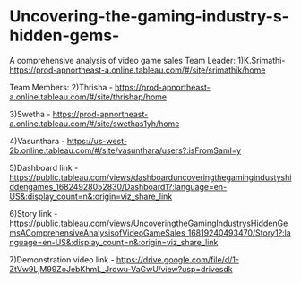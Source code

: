 # Uncovering-the-gaming-industry-s-hidden-gems-
A comprehensive analysis of video game sales
Team Leader:
1)K.Srimathi- https://prod-apnortheast-a.online.tableau.com/#/site/srimathik/home

Team Members:
2)Thrisha - https://prod-apnortheast-a.online.tableau.com/#/site/thrishap/home

3)Swetha - https://prod-apnortheast-a.online.tableau.com/#/site/swethas1yh/home

4)Vasunthara - https://us-west-2b.online.tableau.com/#/site/vasunthara/users?:isFromSaml=y

5)Dashboard link - https://public.tableau.com/views/dashboarduncoveringthegamingindustyshiddengames_16824928052830/Dashboard1?:language=en-US&:display_count=n&:origin=viz_share_link

6)Story link - https://public.tableau.com/views/UncoveringtheGamingIndustrysHiddenGemsAComprehensiveAnalysisofVideoGameSales_16819240493470/Story1?:language=en-US&:display_count=n&:origin=viz_share_link

7)Demonstration video link - https://drive.google.com/file/d/1-ZtVw9LjM99ZoJebKhmL_Jrdwu-VaGwU/view?usp=drivesdk
